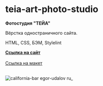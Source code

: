<h1>teia-art-photo-studio</h1>
<b><p>Фотостудия "ТЕЙА"</p></b>
<p>Вёрстка одностраничного сайта.</p>
<p>HTML, CSS, БЭМ, Stylelint</p>
<b><a href="teia-art-photo-studio.egor-udalov.ru">Ссылка на сайт</a></b>
<br>
<br>
<a href="https://www.figma.com/file/inZDUox3RJK6GokHcaqFSS/%D1%84%D0%BE%D1%82%D0%BE%D1%81%D1%82%D1%83%D0%B4%D0%B8%D1%8F?node-id=32%3A2&mode=dev">Ссылка на макет</a>
<br>
<br>

![california-bar egor-udalov ru_](https://github.com/egor-udalov/web-landings/assets/98544806/03f4cc94-2d8f-4cec-8910-bbc2cc1580cd)